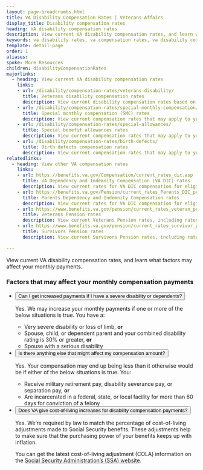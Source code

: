 ```yaml
---
layout: page-breadcrumbs.html
title: VA Disability Compensation Rates | Veterans Affairs
display_title: Disability compensation rates
heading: VA disability compensation rates
description: View current VA disability compensation rates, and learn what factors may affect your monthly payments. 
keywords: va disability rates, va compensation rates, va disability compensation rates
template: detail-page
order: 1
aliases:
spoke: More Resources
children: disabilityCompensationRates
majorlinks:
  - heading: View current VA disability compensation rates
    links:
    - url: /disability/compensation-rates/veterans-disability/
      title: Veterans disability compensation rates
      description: View current disability compensation rates based on disability rating and number of dependents.
    - url: /disability/compensation-rates/special-monthly-compensation/
      title: Special monthly compensation (SMC) rates
      description: View current compensation rates that may apply to you if you qualify for special monthly compensation based on the severity of your disability.
    - url: /disability/compensation-rates/special-allowances/
      title: Special benefit allowances rates
      description: View current compensation rates that may apply to you if you qualify for an automobile or clothing allowance or a Medal of Honor pension.
    - url: /disability/compensation-rates/birth-defects/
      title: Birth defects compensation rates
      description: View current compensation rates that may apply to your family if your child has spina bifida or certain other birth defects linked to your or another parent’s service in South Vietnam or the Republic of Korea.
relatedlinks:
  - heading: View other VA compensation rates
    links: 
    - url: https://benefits.va.gov/Compensation/current_rates_dic.asp
      title: VA Dependency and Indemnity Compensation (VA DIC) rates 
      description: View current rates for VA DIC compensation for eligible surviving spouses and children. 
    - url: https://benefits.va.gov/Pension/current_rates_Parents_DIC_pen.asp
      title: Parents Dependency and Indemnity Compensation rates
      description: View current rates for VA DIC compensation for eligible surviving parents. 
    - url: https://www.benefits.va.gov/pension/current_rates_veteran_pen.asp
      title: Veterans Pension rates
      description: View current Veterans Pension rates, including rates for aid and attendance or housebound allowance.
    - url: https://www.benefits.va.gov/pension/current_rates_survivor_pen.asp
      title: Survivors Pension rates
      description: View current Survivors Pension rates, including rates for aid and attendance or housebound allowance.    
      
---
```

<div class="va-introtext">

View current VA disability compensation rates, and learn what factors may affect your monthly payments.

</div>

### Factors that may affect your monthly compensation payments

<ul class="usa-accordion" aria-multiselectable="true">
<li>
<button class="usa-button-unstyled usa-accordion-button" aria-controls="increased">Can I get increased payments if I have a severe disability or dependents?</button>
<div id="increased" class="usa-accordion-content">

Yes. We may increase your monthly payments if one or more of the below situations is true. You have a: 
<ul>
  <li>Very severe disability or loss of limb, <b>or</b></li>
  <li>Spouse, child, or dependent parent and your combined disability rating is 30% or greater, <b>or</b></li>
  <li>Spouse with a serious disability</li>
</ul>

</div>
</li>
<li>
<button class="usa-button-unstyled usa-accordion-button" aria-controls="affect">Is there anything else that might affect my compensation amount?</button>
<div id="affect" class="usa-accordion-content">

Yes. Your compensation may end up being less than it otherwise would be if either of the below situations is true. You:
<ul>
  <li>Receive military retirement pay, disability severance pay, or separation pay, <b>or</b></li>
  <li>Are incarcerated in a federal, state, or local facility for more than 60 days for conviction of a felony</li>

</div>
</li>
<li>
<button class="usa-button-unstyled usa-accordion-button" aria-controls="cost">Does VA give cost-of-living increases for disability compensation payments?</button>
<div id="cost" class="usa-accordion-content">

Yes. We’re required by law to match the percentage of cost-of-living adjustments made to Social Security benefits. These adjustments help to make sure that the purchasing power of your benefits keeps up with inflation. 

You can get the latest cost-of-living adjustment (COLA) information on the <a href="http://www.socialsecurity.gov/cola/">Social Security Administration’s (SSA) website</a>.
</div>
</li>
</ul>
